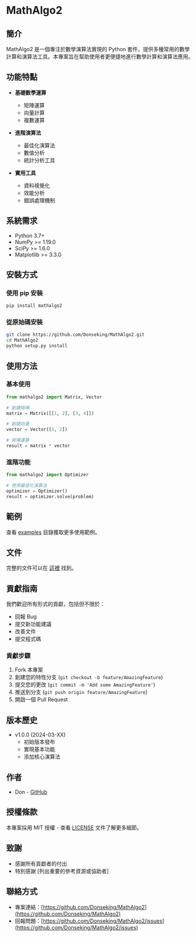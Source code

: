 # MathAlgo2

## 簡介
MathAlgo2 是一個專注於數學演算法實現的 Python 套件，提供多種常用的數學計算和演算法工具。本專案旨在幫助使用者更便捷地進行數學計算和演算法應用。

## 功能特點
- **基礎數學運算**
  - 矩陣運算
  - 向量計算
  - 複數運算
  
- **進階演算法**
  - 最佳化演算法
  - 數值分析
  - 統計分析工具

- **實用工具**
  - 資料視覺化
  - 效能分析
  - 錯誤處理機制

## 系統需求
- Python 3.7+
- NumPy >= 1.19.0
- SciPy >= 1.6.0
- Matplotlib >= 3.3.0

## 安裝方式

### 使用 pip 安裝
```bash
pip install mathalgo2
```

### 從原始碼安裝
```bash
git clone https://github.com/Donseking/MathAlgo2.git
cd MathAlgo2
python setup.py install
```

## 使用方法

### 基本使用
```python
from mathalgo2 import Matrix, Vector

# 創建矩陣
matrix = Matrix([[1, 2], [3, 4]])

# 創建向量
vector = Vector([1, 2])

# 矩陣運算
result = matrix * vector
```

### 進階功能
```python
from mathalgo2 import Optimizer

# 使用最佳化演算法
optimizer = Optimizer()
result = optimizer.solve(problem)
```

## 範例
查看 [examples](examples/) 目錄獲取更多使用範例。

## 文件
完整的文件可以在 [這裡](docs/) 找到。

## 貢獻指南
我們歡迎所有形式的貢獻，包括但不限於：
- 回報 Bug
- 提交新功能建議
- 改善文件
- 提交程式碼

### 貢獻步驟
1. Fork 本專案
2. 創建您的特性分支 (`git checkout -b feature/AmazingFeature`)
3. 提交您的更改 (`git commit -m 'Add some AmazingFeature'`)
4. 推送到分支 (`git push origin feature/AmazingFeature`)
5. 開啟一個 Pull Request

## 版本歷史
- v1.0.0 (2024-03-XX)
  - 初始版本發布
  - 實現基本功能
  - 添加核心演算法

## 作者
- Don - [GitHub](https://github.com/Donseking)

## 授權條款
本專案採用 MIT 授權 - 查看 [LICENSE](LICENSE) 文件了解更多細節。

## 致謝
- 感謝所有貢獻者的付出
- 特別感謝 [列出重要的參考資源或協助者]

## 聯絡方式
- 專案連結：[https://github.com/Donseking/MathAlgo2](https://github.com/Donseking/MathAlgo2)
- 回報問題：[https://github.com/Donseking/MathAlgo2/issues](https://github.com/Donseking/MathAlgo2/issues) 